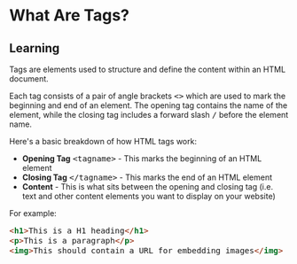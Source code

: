 <style>
code, pre {
  font-size: 0.9rem;
}
</style>

# What Are Tags?

## Learning
Tags are elements used to structure and define the content within an HTML document.

Each tag consists of a pair of angle brackets ```<>``` which are used to mark the beginning and end of an element. The opening tag contains the name of the element, while the closing tag includes a forward slash ```/``` before the element name.

Here's a basic breakdown of how HTML tags work:
- **Opening Tag** ```<tagname>``` - This marks the beginning of an HTML element
- **Closing Tag** ```</tagname>``` - This marks the end of an HTML element
- **Content** - This is what sits between the opening and closing tag (i.e. text and other content elements you want to display on your website)

For example:
```html
<h1>This is a H1 heading</h1>
<p>This is a paragraph</p>
<img>This should contain a URL for embedding images</img>
```